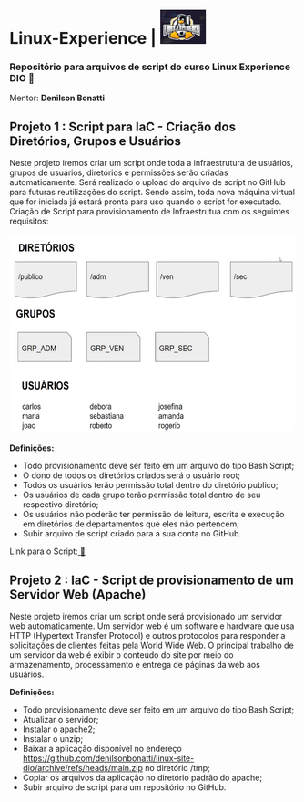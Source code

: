 #     Linux-Experience   |  <img style=" align: botton" src="imagens/tux.png" width="80" height="60"> 


### Repositório para arquivos de script  do curso **Linux Experience DIO** :penguin:
Mentor: **Denilson Bonatti**


## <a style="text-decoration = none"> Projeto 1 : Script para IaC - Criação dos Diretórios, Grupos e Usuários </a>

Neste projeto iremos criar um script onde toda a infraestrutura de usuários, grupos de usuários, diretórios e permissões serão criadas automaticamente. Será realizado o upload do arquivo de script no GitHub para futuras reutilizações do script. Sendo assim, toda nova máquina virtual que for iniciada já estará pronta para uso quando o script for executado.
Criação de Script para provisionamento de Infraestrutua com os seguintes requisitos:

<img src="imagens/mapa-script.png" width="550" height="350">

**Definições:**
- Todo provisionamento deve ser feito em um arquivo do tipo Bash Script;
- O dono de todos os diretórios criados será o usuário root;
- Todos os usuários terão permissão total dentro do diretório publico;
- Os usuários de cada grupo terão permissão total dentro de seu respectivo diretório;
- Os usuários não poderão ter permissão de leitura, escrita e execução em diretórios de departamentos que eles não pertencem;
- Subir arquivo de script criado para a sua conta no GitHub.

Link para o Script:<a href="iacl.sh"> :link:</a> 


## <a style="text-decoration = none"> Projeto 2 : IaC - Script de provisionamento de um Servidor Web (Apache) </a>

Neste projeto iremos criar um script onde será provisionado um servidor web automaticamente. Um servidor web é um software e hardware que usa HTTP (Hypertext Transfer Protocol) e outros protocolos para responder a solicitações de clientes feitas pela World Wide Web. O principal trabalho de um servidor da web é exibir o conteúdo do site por meio do armazenamento, processamento e entrega de páginas da web aos usuários.

**Definições:**
- Todo provisionamento deve ser feito em um arquivo do tipo Bash Script;
- Atualizar o servidor;
- Instalar o apache2;
- Instalar o unzip;
- Baixar a aplicação disponível no endereço https://github.com/denilsonbonatti/linux-site-dio/archive/refs/heads/main.zip no diretório /tmp;
- Copiar os arquivos da aplicação no diretório padrão do apache;
- Subir arquivo de script para um repositório no GitHub.


